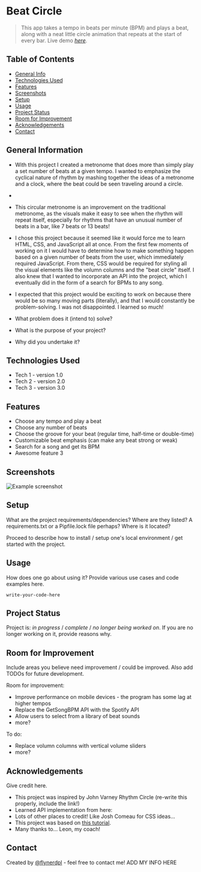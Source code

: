 # Beat Circle
> This app takes a tempo in beats per minute (BPM) and plays a beat, along with a neat little circle animation that repeats at the start of every bar.
> Live demo [_here_](https://skanes17.github.io/beat-circle/).

## Table of Contents
* [General Info](#general-information)
* [Technologies Used](#technologies-used)
* [Features](#features)
* [Screenshots](#screenshots)
* [Setup](#setup)
* [Usage](#usage)
* [Project Status](#project-status)
* [Room for Improvement](#room-for-improvement)
* [Acknowledgements](#acknowledgements)
* [Contact](#contact)
<!-- * [License](#license) -->


## General Information
- With this project I created a metronome that does more than simply play a set number of beats at a given tempo. I wanted to emphasize the cyclical nature of rhythm by mashing together the ideas of a metronome and a clock, where the beat could be seen traveling around a circle.
- 
- This circular metronome is an improvement on the traditional metronome, as the visuals make it easy to see when the rhythm will repeat itself, especially for rhythms that have an unusual number of beats in a bar, like 7 beats or 13 beats!
- I chose this project because it seemed like it would force me to learn HTML, CSS, and JavaScript all at once. From the first few moments of working on it I would have to determine how to make something happen based on a given number of beats from the user, which immediately required JavaScript. From there, CSS would be required for styling all the visual elements like the volumn columns and the "beat circle" itself. I also knew that I wanted to incorporate an API into the project, which I eventually did in the form of a search for BPMs to any song.
- I expected that this project would be exciting to work on because there would be so many moving parts (literally), and that I would constantly be problem-solving. I was not disappointed. I learned so much!

- What problem does it (intend to) solve?
- What is the purpose of your project?
- Why did you undertake it?


## Technologies Used
- Tech 1 - version 1.0
- Tech 2 - version 2.0
- Tech 3 - version 3.0


## Features
- Choose any tempo and play a beat
- Choose any number of beats
- Choose the groove for your beat (regular time, half-time or double-time)
- Customizable beat emphasis (can make any beat strong or weak)
- Search for a song and get its BPM
- Awesome feature 3


## Screenshots
![Example screenshot](./img/screenshot.png)
<!-- If you have screenshots you'd like to share, include them here. -->


## Setup
What are the project requirements/dependencies? Where are they listed? A requirements.txt or a Pipfile.lock file perhaps? Where is it located?

Proceed to describe how to install / setup one's local environment / get started with the project.


## Usage
How does one go about using it?
Provide various use cases and code examples here.

`write-your-code-here`


## Project Status
Project is: _in progress_ / _complete_ / _no longer being worked on_. If you are no longer working on it, provide reasons why.


## Room for Improvement
Include areas you believe need improvement / could be improved. Also add TODOs for future development.

Room for improvement:
- Improve performance on mobile devices - the program has some lag at higher tempos
- Replace the GetSongBPM API with the Spotify API
- Allow users to select from a library of beat sounds
- more?

To do:
- Replace volumn columns with vertical volume sliders
- more?


## Acknowledgements
Give credit here.
- This project was inspired by John Varney Rhythm Circle (re-write this properly, include the link!)
- Learned API implementation from here:
- Lots of other places to credit! Like Josh Comeau for CSS ideas...
- This project was based on [this tutorial](https://www.example.com).
- Many thanks to... Leon, my coach! 


## Contact
Created by [@flynerdpl](https://www.flynerd.pl/) - feel free to contact me!    ADD MY INFO HERE
